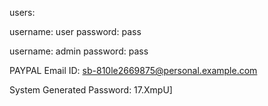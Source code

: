 users:

username: user
password: pass


username: admin
password: pass

  PAYPAL Email ID:
  sb-810le2669875@personal.example.com
  
  System Generated Password:
  17.XmpU]

